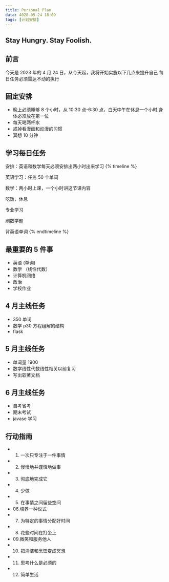 ```yaml
---
title: Personal Plan
data: 4028-05-24 18:09
tags: [计划安排]
---
```


## Stay Hungry. Stay Foolish.

## 前言

今天是 2023 年的 4 月 24 日，从今天起，我将开始实施以下几点来提升自己
每日任务必须雷达不动的执行

## 固定安排

- 晚上必须睡够 8 个小时，从 10:30 点-6:30 点，白天中午在休息一个小时,身体必须放在第一位
- 每天喝两杯水
- 戒掉看漫画和动漫的习惯
- 冥想 10 分钟

## 学习每日任务

安排：英语和数学每天必须安排出两小时出来学习
{% timeline %}

<!-- node 早上7-9点 -->

英语学习：任务 50 个单词

<!-- node 上午9-12点 -->

数学：两小时上课，一个小时讲这节课内容

<!-- node 中午12-13:45 -->

吃饭，休息

<!-- node 下午13:45-->

专业学习

<!-- node 下午18-20 -->

刷数学题

<!-- node 晚上20-22 -->

背英语单词
{% endtimeline %}

## 最重要的 5 件事

- 英语 (单词)
- 数学 （线性代数）
- 计算机网络
- 政治
- 学校作业

## 4 月主线任务

- 350 单词
- 数学 p30 方程组解的结构
- flask

## 5 月主线任务

- 单词量 1900
- 数学线性代数线性相关以前复习
- 写出软著文档

## 6 月主线任务

- 自考省考
- 期末考试
- javase 学习

## 行动指南

- 1.  一次只专注于一件事情
- 2.  慢慢地并谨慎地做事
- 3.  彻底地完成它
- 4.  少做
- 5.  在事情之间留些空间
- 06.培养一种仪式
- 7.  为特定的事情分配好时间
- 8.  花些时间在打坐上
- 09.微笑和服务他人
- 10. 把清洁和烹饪变成冥想
- 11. 思考什么是必须的
- 12. 简单生活
